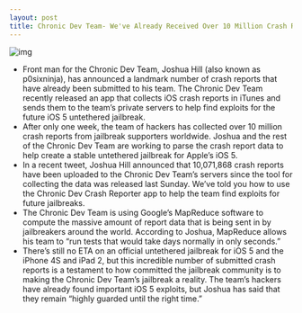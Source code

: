 ```yaml
---
layout: post
title: Chronic Dev Team- We've Already Received Over 10 Million Crash Reports From Jailbreak Supporters
---
```

![img](http://media.idownloadblog.com/wp-content/uploads/2011/11/chronic-dev-team.jpg)
* Front man for the Chronic Dev Team, Joshua Hill (also known as p0sixninja), has announced a landmark number of crash reports that have already been submitted to his team. The Chronic Dev Team recently released an app that collects iOS crash reports in iTunes and sends them to the team’s private servers to help find exploits for the future iOS 5 untethered jailbreak.
* After only one week, the team of hackers has collected over 10 million crash reports from jailbreak supporters worldwide. Joshua and the rest of the Chronic Dev Team are working to parse the crash report data to help create a stable untethered jailbreak for Apple’s iOS 5.
* In a recent tweet, Joshua Hill announced that 10,071,868 crash reports have been uploaded to the Chronic Dev Team’s servers since the tool for collecting the data was released last Sunday. We’ve told you how to use the Chronic Dev Crash Reporter app to help the team find exploits for future jailbreaks.
* The Chronic Dev Team is using Google’s MapReduce software to compute the massive amount of report data that is being sent in by jailbreakers around the world. According to Joshua, MapReduce allows his team to “run tests that would take days normally in only seconds.”
* There’s still no ETA on an official untethered jailbreak for iOS 5 and the iPhone 4S and iPad 2, but this incredible number of submitted crash reports is a testament to how committed the jailbreak community is to making the Chronic Dev Team’s jailbreak a reality. The team’s hackers have already found important iOS 5 exploits, but Joshua has said that they remain “highly guarded until the right time.”

